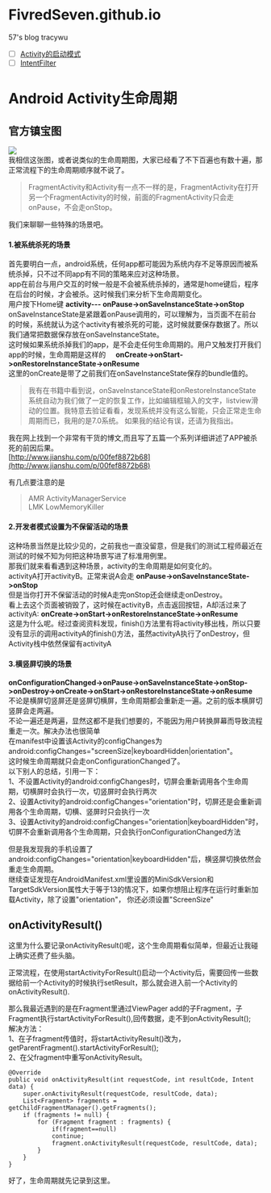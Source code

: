 # FivredSeven.github.io
57's blog
tracywu

- [ ] [Activity的启动模式](./Activity的启动模式.md)
- [ ] [IntentFilter](./IntentFilter.md)

# Android Activity生命周期
## 官方镇宝图
![](http://android.xsoftlab.net/images/activity_lifecycle.png)   
我相信这张图，或者说类似的生命周期图，大家已经看了不下百遍也有数十遍，那正常流程下的生命周期顺序就不说了。   
>FragmentActivity和Activity有一点不一样的是，FragmentActivity在打开另一个FragmentActivity的时候，前面的FragmentActivity只会走onPause，不会走onStop。



我们来聊聊一些特殊的场景吧。
#### 1.被系统杀死的场景
首先要明白一点，android系统，任何app都可能因为系统内存不足等原因而被系统杀掉，只不过不同app有不同的策略来应对这种场景。     
app在前台与用户交互的时候一般是不会被系统杀掉的，通常是home键后，程序在后台的时候，才会被杀。这时候我们来分析下生命周期变化。   
用户按下Home键 __activity--- onPause->onSaveInstanceState->onStop__        
onSaveInstanceState是紧跟着onPause调用的，可以理解为，当页面不在前台的时候，系统就认为这个activity有被杀死的可能，这时候就要保存数据了。所以我们通常把数据保存放在onSaveInstanceState。      
这时候如果系统杀掉我们的app，是不会走任何生命周期的。用户又触发打开我们app的时候，生命周期是这样的     
__onCreate->onStart->onRestoreInstanceState->onResume__                
这里的onCreate是带了之前我们在onSaveInstanceState保存的bundle值的。                 

>我有在书籍中看到说，onSaveInstanceState和onRestoreInstanceState 系统自动为我们做了一定的恢复工作，比如编辑框输入的文字，listview滑动的位置。我特意去验证看看，发现系统并没有这么智能，只会正常走生命周期而已，我用的是7.0系统。 如果我的结论有误，还请为我指出。             


我在网上找到一个非常有干货的博文,而且写了五篇一个系列详细讲述了APP被杀死的前因后果。        
[http://www.jianshu.com/p/00fef8872b68](http://www.jianshu.com/p/00fef8872b68)   


有几点要注意的是        
>AMR ActivityManagerService         
>LMK LowMemoryKiller

#### 2.开发者模式设置为不保留活动的场景
这种场景当然是比较少见的，之前我也一直没留意，但是我们的测试工程师最近在测试的时候不知为何把这种场景写进了标准用例里。          
那我们就来看看遇到这种场景，activity的生命周期是如何变化的。          
activityA打开activityB。正常来说A会走 __onPause->onSaveInstanceState->onStop__        
但是当你打开不保留活动的时候A走完onStop还会继续走onDestroy。         
看上去这个页面被销毁了，这时候在activityB，点击返回按钮，A却活过来了          
activityA: __onCreate->onStart->onRestoreInstanceState->onResume__          
这是为什么呢。经过查阅资料发现，finish()方法里有将activity移出栈，所以只要没有显示的调用activityA的finish()方法，虽然activityA执行了onDestroy，但Activity栈中依然保留有activityA         



#### 3.横竖屏切换的场景
__onConfigurationChanged->onPause->onSaveInstanceState->onStop->onDestroy->onCreate->onStart->onRestoreInstanceState->onResume__            
不论是横屏切竖屏还是竖屏切横屏，生命周期都会重新走一遍。之前的版本横屏切竖屏会走两遍。            
不论一遍还是两遍，显然这都不是我们想要的，不能因为用户转换屏幕而导致流程重走一次。解决办法也很简单             
在manifest中设置该Activity的configChanges为android:configChanges="screenSize|keyboardHidden|orientation"。           
这时候生命周期就只会走onConfigurationChanged了。           
以下别人的总结，引用一下：        
1、不设置Activity的android:configChanges时，切屏会重新调用各个生命周期，切横屏时会执行一次，切竖屏时会执行两次         
2、设置Activity的android:configChanges="orientation"时，切屏还是会重新调用各个生命周期，切横、竖屏时只会执行一次         
3、设置Activity的android:configChanges="orientation|keyboardHidden"时，切屏不会重新调用各个生命周期，只会执行onConfigurationChanged方法

但是我发现我的手机设置了android:configChanges="orientation|keyboardHidden"后，横竖屏切换依然会重走生命周期。               
继续查证发现在AndroidManifest.xml里设置的MiniSdkVersion和TargetSdkVersion属性大于等于13的情况下，如果你想阻止程序在运行时重新加载Activity，除了设置"orientation"， 你还必须设置"ScreenSize"             


## onActivityResult()
这里为什么要记录onActivityResult()呢，这个生命周期看似简单，但最近让我碰上确实还费了些头脑。                 

正常流程，在使用startActivityForResult()启动一个Activity后，需要回传一些数据给前一个Activity的时候执行setResult，那么就会进入前一个Activity的onActivityResult().                   

那么我最近遇到的是在Fragment里通过ViewPager add的子Fragment，子Fragment执行startActivityForResult(),回传数据，走不到onActivityResult();          
解决方法：                  
1、在子fragment传值时，将startActivityResult()改为，getParentFragment().startActivityForResult();                         
2、在父fragment中重写onActivityResult。

    @Override  
    public void onActivityResult(int requestCode, int resultCode, Intent data) {  
        super.onActivityResult(requestCode, resultCode, data);  
        List<Fragment> fragments = getChildFragmentManager().getFragments();  
        if (fragments != null) {  
            for (Fragment fragment : fragments) {  
                if(fragment==null)  
                continue;  
                fragment.onActivityResult(requestCode, resultCode, data);  
            }  
        }
    }
   
   
好了，生命周期就先记录到这里。

